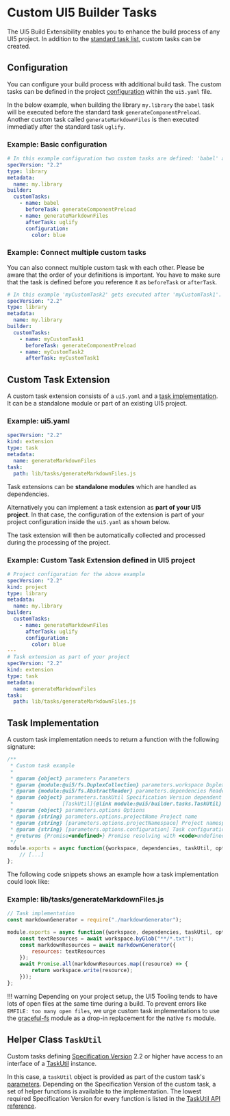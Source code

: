 # Custom UI5 Builder Tasks

The UI5 Build Extensibility enables you to enhance the build process of any UI5 project. In addition to the [standard task list](https://sap.github.io/ui5-tooling/api/module-@ui5_builder.tasks.html), custom tasks can be created.

## Configuration

You can configure your build process with additional build task. The custom tasks can be defined in the project [configuration](https://sap.github.io/ui5-tooling/pages/Configuration/) within the `ui5.yaml` file.

In the below example, when building the library `my.library` the `babel` task will be executed before the standard task `generateComponentPreload`. Another custom task called `generateMarkdownFiles` is then executed immediatly after the standard task `uglify`.

### Example: Basic configuration

````yaml
# In this example configuration two custom tasks are defined: 'babel' and 'generateMarkdownFiles'.
specVersion: "2.2"
type: library
metadata:
  name: my.library
builder:
  customTasks:
    - name: babel
      beforeTask: generateComponentPreload
    - name: generateMarkdownFiles
      afterTask: uglify
      configuration:
        color: blue
````

### Example: Connect multiple custom tasks

You can also connect multiple custom task with each other. Please be aware that the order of your definitions is important. You have to make sure that the task is defined before you reference it as `beforeTask` or `afterTask`.

````yaml
# In this example 'myCustomTask2' gets executed after 'myCustomTask1'.
specVersion: "2.2"
type: library
metadata:
  name: my.library
builder:
  customTasks:
    - name: myCustomTask1
      beforeTask: generateComponentPreload
    - name: myCustomTask2
      afterTask: myCustomTask1
````

## Custom Task Extension

A custom task extension consists of a `ui5.yaml` and a [task implementation](#task-implementation). It can be a standalone module or part of an existing UI5 project.

### Example: ui5.yaml

````yaml
specVersion: "2.2"
kind: extension
type: task
metadata:
  name: generateMarkdownFiles
task:
  path: lib/tasks/generateMarkdownFiles.js
````

Task extensions can be **standalone modules** which are handled as dependencies.

Alternatively you can implement a task extension as **part of your UI5 project**.
In that case, the configuration of the extension is part of your project configuration inside the `ui5.yaml` as shown below.

The task extension will then be automatically collected and processed during the processing of the project.

### Example: Custom Task Extension defined in UI5 project

````yaml
# Project configuration for the above example
specVersion: "2.2"
kind: project
type: library
metadata:
  name: my.library
builder:
  customTasks:
    - name: generateMarkdownFiles
      afterTask: uglify
      configuration:
        color: blue
---
# Task extension as part of your project
specVersion: "2.2"
kind: extension
type: task
metadata:
  name: generateMarkdownFiles
task:
  path: lib/tasks/generateMarkdownFiles.js
````

## Task Implementation

A custom task implementation needs to return a function with the following signature:

````javascript
/**
 * Custom task example
 *
 * @param {object} parameters Parameters
 * @param {module:@ui5/fs.DuplexCollection} parameters.workspace DuplexCollection to read and write files
 * @param {module:@ui5/fs.AbstractReader} parameters.dependencies Reader or Collection to read dependency files
 * @param {object} parameters.taskUtil Specification Version dependent interface to a
 *                [TaskUtil]{@link module:@ui5/builder.tasks.TaskUtil} instance
 * @param {object} parameters.options Options
 * @param {string} parameters.options.projectName Project name
 * @param {string} [parameters.options.projectNamespace] Project namespace if available
 * @param {string} [parameters.options.configuration] Task configuration if given in ui5.yaml
 * @returns {Promise<undefined>} Promise resolving with <code>undefined</code> once data has been written
 */
module.exports = async function({workspace, dependencies, taskUtil, options}) {
	// [...]
};
````

The following code snippets shows an example how a task implementation could look like:

### Example: lib/tasks/generateMarkdownFiles.js

````javascript
// Task implementation
const markdownGenerator = require("./markdownGenerator");

module.exports = async function({workspace, dependencies, taskUtil, options}) {
	const textResources = await workspace.byGlob("**/*.txt");
	const markdownResources = await markdownGenerator({
		resources: textResources
	});
	await Promise.all(markdownResources.map((resource) => {
		return workspace.write(resource);
	}));
};
````

!!! warning
    Depending on your project setup, the UI5 Tooling tends to have lots of open files at the same time during a build. To prevent errors like `EMFILE: too many open files`, we urge custom task implementations to use the [graceful-fs](https://github.com/isaacs/node-graceful-fs#readme) module as a drop-in replacement for the native `fs` module.


## Helper Class `TaskUtil`

Custom tasks defining [Specification Version](../Configuration.md#specification-versions) 2.2 or higher have access to an interface of a [TaskUtil](https://sap.github.io/ui5-tooling/api/module-@ui5_builder.tasks.TaskUtil.html) instance.

In this case, a `taskUtil` object is provided as part of the custom task's [parameters](#task-implementation). Depending on the Specification Version of the custom task, a set of helper functions is available to the implementation. The lowest required Specification Version for every function is listed in the [TaskUtil API reference](https://sap.github.io/ui5-tooling/api/module-@ui5_builder.tasks.TaskUtil.html).
